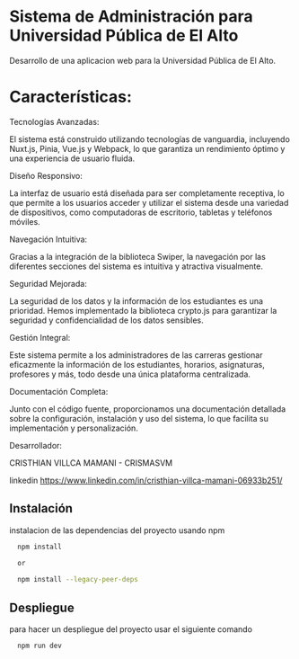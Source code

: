 # Sistema de Administración para Universidad Pública de El Alto

Desarrollo de una aplicacion web para la Universidad Pública de El Alto.

# Características:

Tecnologías Avanzadas: 

El sistema está construido utilizando tecnologías de vanguardia, incluyendo Nuxt.js, Pinia, Vue.js y Webpack, lo que garantiza un rendimiento óptimo y una experiencia de usuario fluida.

Diseño Responsivo: 

La interfaz de usuario está diseñada para ser completamente receptiva, lo que permite a los usuarios acceder y utilizar el sistema desde una variedad de dispositivos, como computadoras de escritorio, tabletas y teléfonos móviles.

Navegación Intuitiva: 

Gracias a la integración de la biblioteca Swiper, la navegación por las diferentes secciones del sistema es intuitiva y atractiva visualmente.

Seguridad Mejorada: 

La seguridad de los datos y la información de los estudiantes es una prioridad. Hemos implementado la biblioteca crypto.js para garantizar la seguridad y confidencialidad de los datos sensibles.

Gestión Integral: 

Este sistema permite a los administradores de las carreras gestionar eficazmente la información de los estudiantes, horarios, asignaturas, profesores y más, todo desde una única plataforma centralizada.

Documentación Completa:

Junto con el código fuente, proporcionamos una documentación detallada sobre la configuración, instalación y uso del sistema, lo que facilita su implementación y personalización.

Desarrollador: 

CRISTHIAN VILLCA MAMANI - CRISMASVM

linkedin https://www.linkedin.com/in/cristhian-villca-mamani-06933b251/


## Instalación

instalacion de las dependencias del proyecto usando npm 

```bash
  npm install 
  
  or 

  npm install --legacy-peer-deps
```
    


## Despliegue

para hacer un despliegue del proyecto usar el siguiente comando

```bash
  npm run dev
```

